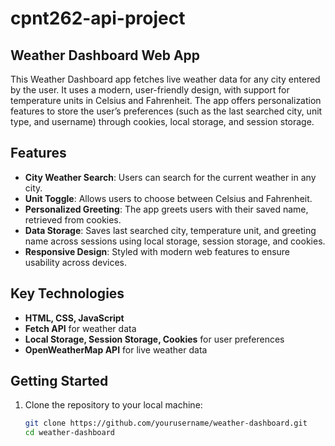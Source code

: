 # cpnt262-api-project

## Weather Dashboard Web App

This Weather Dashboard app fetches live weather data for any city entered by the user. It uses a modern, user-friendly design, with support for temperature units in Celsius and Fahrenheit. The app offers personalization features to store the user’s preferences (such as the last searched city, unit type, and username) through cookies, local storage, and session storage.

## Features
- **City Weather Search**: Users can search for the current weather in any city.
- **Unit Toggle**: Allows users to choose between Celsius and Fahrenheit.
- **Personalized Greeting**: The app greets users with their saved name, retrieved from cookies.
- **Data Storage**: Saves last searched city, temperature unit, and greeting name across sessions using local storage, session storage, and cookies.
- **Responsive Design**: Styled with modern web features to ensure usability across devices.

## Key Technologies
- **HTML, CSS, JavaScript**
- **Fetch API** for weather data
- **Local Storage, Session Storage, Cookies** for user preferences
- **OpenWeatherMap API** for live weather data

## Getting Started

1. Clone the repository to your local machine:
   ```bash
   git clone https://github.com/yourusername/weather-dashboard.git
   cd weather-dashboard
